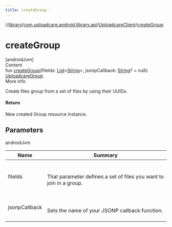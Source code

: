 ```yaml
---
title: createGroup -
---
```

//[library](../../index.md)/[com.uploadcare.android.library.api](../index.md)/[UploadcareClient](index.md)/[createGroup](create-group.md)



# createGroup  
[androidJvm]  
Content  
fun [createGroup](create-group.md)(fileIds: [List](https://kotlinlang.org/api/latest/jvm/stdlib/kotlin.collections/-list/index.html)<[String](https://kotlinlang.org/api/latest/jvm/stdlib/kotlin/-string/index.html)>, jsonpCallback: [String](https://kotlinlang.org/api/latest/jvm/stdlib/kotlin/-string/index.html)? = null): [UploadcareGroup](../-uploadcare-group/index.md)  
More info  


Create files group from a set of files by using their UUIDs.



#### Return  


New created Group resource instance.



## Parameters  
  
androidJvm  
  
|  Name|  Summary| 
|---|---|
| <a name="com.uploadcare.android.library.api/UploadcareClient/createGroup/#kotlin.collections.List[kotlin.String]#kotlin.String?/PointingToDeclaration/"></a>fileIds| <a name="com.uploadcare.android.library.api/UploadcareClient/createGroup/#kotlin.collections.List[kotlin.String]#kotlin.String?/PointingToDeclaration/"></a><br><br>That parameter defines a set of files you want to join in a group.<br><br>
| <a name="com.uploadcare.android.library.api/UploadcareClient/createGroup/#kotlin.collections.List[kotlin.String]#kotlin.String?/PointingToDeclaration/"></a>jsonpCallback| <a name="com.uploadcare.android.library.api/UploadcareClient/createGroup/#kotlin.collections.List[kotlin.String]#kotlin.String?/PointingToDeclaration/"></a><br><br>Sets the name of your JSONP callback function.<br><br>
  
  



